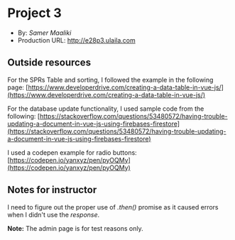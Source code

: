 # Project 3
+ By: *Samer Maaliki*
+ Production URL: <http://e28p3.ulaila.com>

## Outside resources
For the SPRs Table and sorting, I followed the example in the following page:
[https://www.developerdrive.com/creating-a-data-table-in-vue-js/](https://www.developerdrive.com/creating-a-data-table-in-vue-js/)

For the database update functionality, I used sample code from the following:
[https://stackoverflow.com/questions/53480572/having-trouble-updating-a-document-in-vue-js-using-firebases-firestore](https://stackoverflow.com/questions/53480572/having-trouble-updating-a-document-in-vue-js-using-firebases-firestore)
          
I used a codepen example for radio buttons:
[https://codepen.io/yanxyz/pen/pyOQMy](https://codepen.io/yanxyz/pen/pyOQMy)

## Notes for instructor
I need to figure out the proper use of *.then()* promise as it caused errors when I didn't use the *response*.
 
**Note:** The admin page is for test reasons only.